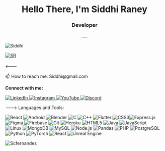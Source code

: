 
<h1 align="center">Hello There, I'm Siddhi Raney</h1> <h3 align="center">Developer</h3> <p align="center"> .....</p>
</p> 
<p align="left"> <img src="https://komarev.com/ghpvc/?username=SiddhiRaney&label=Profile%20views&color=0e75b6&style=flat" alt="Siddhi" /> </p> <p align="left"> <a href="https://github.com/ryo-ma/github-profile-trophy"> <img src="https://github-profile-trophy.vercel.app/?username=SiddhiRaney" alt="SR" /> </a> <br>
<br>
  <---
<p>📫 How to reach me: Siddhi@gmail.com</p>
<p><b>Connect with me:</b></p>
<p> <a href="https://www.linkedin.com/in/siddhi/" target="blank"> <img src="https://img.shields.io/badge/-%20....-blue?style=flat-square&logo=Linkedin&logoColor=white" alt="LinkedIn"> </a> <a href="https://instagram.com/Siddhi" target="blank"> <img src="https://img.shields.io/badge/--E4405F?style=flat-square&logo=Instagram&logoColor=white" alt="Instagram"> </a> <a href="https://www.youtube.com/c/Siddhi" target="blank"> <img src="https://img.shields.io/badge/-.....-FF0000?style=flat-square&logo=YouTube&logoColor=white" alt="YouTube"> </a> <a href="https://discord.gg/v2TzrDz5Kz" target="blank"> <img src="https://img.shields.io/badge/-S-7289DA?style=flat-square&logo=Discord&logoColor=white" alt="Discord"> </a> </p>--->
Languages and Tools:

<p> <img alt="React" src="https://img.shields.io/badge/-React-61DAFB?style=flat-square&logo=React&logoColor=black" /> <img alt="Android" src="https://img.shields.io/badge/-Android-3DDC84?style=flat-square&logo=Android&logoColor=white" /> <img alt="Blender" src="https://img.shields.io/badge/-Blender-F5792A?style=flat-square&logo=Blender&logoColor=white" /> <img alt="C" src="https://img.shields.io/badge/-C-A8B9CC?style=flat-square&logo=C&logoColor=black" /> <img alt="C++" src="https://img.shields.io/badge/-C++-00599C?style=flat-square&logo=C%2B%2B&logoColor=white" /> <img alt="Flutter" src="https://img.shields.io/badge/-Flutter-02569B?style=flat-square&logo=Flutter&logoColor=white" /> <img alt="CSS3" src="https://img.shields.io/badge/-CSS3-1572B6?style=flat-square&logo=CSS3&logoColor=white" /><img alt="Express.js" src="https://img.shields.io/badge/-Express.js-000000?style=flat-square&logo=Express&logoColor=white" /> <img alt="Figma" src="https://img.shields.io/badge/-Figma-F24E1E?style=flat-square&logo=Figma&logoColor=white" /> <img alt="Firebase" src="https://img.shields.io/badge/-Firebase-FFCA28?style=flat-square&logo=Firebase&logoColor=black" /> <img alt="Git" src="https://img.shields.io/badge/-Git-F05032?style=flat-square&logo=Git&logoColor=white" /> <img alt="Heroku" src="https://img.shields.io/badge/-Heroku-430098?style=flat-square&logo=Heroku&logoColor=white" /> <img alt="HTML5" src="https://img.shields.io/badge/-HTML5-E34F26?style=flat-square&logo=HTML5&logoColor=white" /> <img alt="Java" src="https://img.shields.io/badge/-Java-007396?style=flat-square&logo=Java&logoColor=white" /> <img alt="JavaScript" src="https://img.shields.io/badge/-JavaScript-F7DF1E?style=flat-square&logo=JavaScript&logoColor=black" /> <img alt="Linux" src="https://img.shields.io/badge/-Linux-FCC624?style=flat-square&logo=Linux&logoColor=black" /> <img alt="MongoDB" src="https://img.shields.io/badge/-MongoDB-47A248?style=flat-square&logo=MongoDB&logoColor=white" /> <img alt="MySQL" src="https://img.shields.io/badge/-MySQL-4479A1?style=flat-square&logo=MySQL&logoColor=white" /> <img alt="Node.js" src="https://img.shields.io/badge/-Node.js-43853D?style=flat-square&logo=Node.js&logoColor=white" /> <img alt="Pandas" src="https://img.shields.io/badge/-Pandas-150458?style=flat-square&logo=Pandas&logoColor=white" /> <img alt="PHP" src="https://img.shields.io/badge/-PHP-777BB4?style=flat-square&logo=PHP&logoColor=white" /> <img alt="PostgreSQL" src="https://img.shields.io/badge/-PostgreSQL-336791?style=flat-square&logo=PostgreSQL&logoColor=white" /> <img alt="Python" src="https://img.shields.io/badge/-Python-3776AB?style=flat-square&logo=Python&logoColor=white" /> <img alt="PyTorch" src="https://img.shields.io/badge/-PyTorch-EE4C2C?style=flat-square&logo=PyTorch&logoColor=white" /> <img alt="React" src="https://img.shields.io/badge/-React-61DAFB?style=flat-square&logo=React&logoColor=black" /> <img alt="Unreal Engine" src="https://img.shields.io/badge/-Unreal%20Engine-0E1128?style=flat-square&logo=Unreal%20Engine&logoColor=white" /> </p> <p> <img align="center" src="https://github-readme-stats.vercel.app/api?username=SiddhiRaney&show_icons=true&locale=en" alt="Scfernandes" /> </p>

